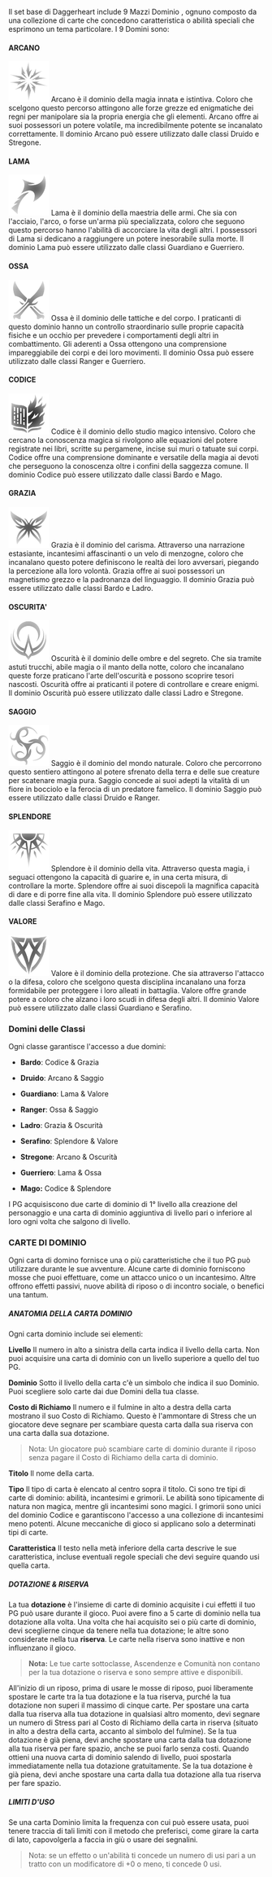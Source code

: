 Il set base di Daggerheart include 9 Mazzi Dominio , ognuno composto da una collezione di carte che concedono caratteristica o abilità speciali che esprimono un tema particolare. I 9 Domini sono:

#### ARCANO
![arcano](./immagini/arcana.png)
Arcano è il dominio della magia innata e istintiva. Coloro che scelgono questo percorso attingono alle forze grezze ed enigmatiche dei regni per manipolare sia la propria energia che gli elementi. Arcano offre ai suoi possessori un potere volatile, ma incredibilmente potente se incanalato correttamente. Il dominio Arcano può essere utilizzato dalle classi Druido e Stregone.

#### LAMA
![blade](./immagini/blade.png)
Lama è il dominio della maestria delle armi. Che sia con l'acciaio, l'arco, o forse un'arma più specializzata, coloro che seguono questo percorso hanno l'abilità di accorciare la vita degli altri. I possessori di Lama si dedicano a raggiungere un potere inesorabile sulla morte. Il dominio Lama può essere utilizzato dalle classi Guardiano e Guerriero.

#### OSSA
![bone](./immagini/bone.png)
Ossa è il dominio delle tattiche e del corpo. I praticanti di questo dominio hanno un controllo straordinario sulle proprie capacità fisiche e un occhio per prevedere i comportamenti degli altri in combattimento. Gli aderenti a Ossa ottengono una comprensione impareggiabile dei corpi e dei loro movimenti. Il dominio Ossa può essere utilizzato dalle classi Ranger e Guerriero.

#### CODICE
![codex](./immagini/codex.png)
Codice è il dominio dello studio magico intensivo. Coloro che cercano la conoscenza magica si rivolgono alle equazioni del potere registrate nei libri, scritte su pergamene, incise sui muri o tatuate sui corpi. Codice offre una comprensione dominante e versatile della magia ai devoti che perseguono la conoscenza oltre i confini della saggezza comune. Il dominio Codice può essere utilizzato dalle classi Bardo e Mago.

#### GRAZIA
![grace](./immagini/grace.png)
Grazia è il dominio del carisma. Attraverso una narrazione estasiante, incantesimi affascinanti o un velo di menzogne, coloro che incanalano questo potere definiscono le realtà dei loro avversari, piegando la percezione alla loro volontà. Grazia offre ai suoi possessori un magnetismo grezzo e la padronanza del linguaggio. Il dominio Grazia può essere utilizzato dalle classi Bardo e Ladro.
#### OSCURITA'
![midnight](./immagini/midnight.png)
Oscurità è il dominio delle ombre e del segreto. Che sia tramite astuti trucchi, abile magia o il manto della notte, coloro che incanalano queste forze praticano l'arte dell'oscurità e possono scoprire tesori nascosti. Oscurità offre ai praticanti il potere di controllare e creare enigmi. Il dominio Oscurità può essere utilizzato dalle classi Ladro e Stregone.
#### SAGGIO
![sage](./immagini/sage.png)
Saggio è il dominio del mondo naturale. Coloro che percorrono questo sentiero attingono al potere sfrenato della terra e delle sue creature per scatenare magia pura. Saggio concede ai suoi adepti la vitalità di un fiore in bocciolo e la ferocia di un predatore famelico. Il dominio Saggio può essere utilizzato dalle classi Druido e Ranger.
#### SPLENDORE
![splendor](./immagini/splendor.png)
Splendore è il dominio della vita. Attraverso questa magia, i seguaci ottengono la capacità di guarire e, in una certa misura, di controllare la morte. Splendore offre ai suoi discepoli la magnifica capacità di dare e di porre fine alla vita. Il dominio Splendore può essere utilizzato dalle classi Serafino e Mago.
#### VALORE
![valor](./immagini/valor.png)
Valore è il dominio della protezione. Che sia attraverso l'attacco o la difesa, coloro che scelgono questa disciplina incanalano una forza formidabile per proteggere i loro alleati in battaglia. Valore offre grande potere a coloro che alzano i loro scudi in difesa degli altri. Il dominio Valore può essere utilizzato dalle classi Guardiano e Serafino.

### Domini delle Classi
Ogni classe garantisce l'accesso a due domini:

- **Bardo**: Codice & Grazia

- **Druido**: Arcano & Saggio

- **Guardiano**: Lama & Valore

- **Ranger**: Ossa & Saggio

- **Ladro**: Grazia & Oscurità

- **Serafino**: Splendore & Valore

- **Stregone**: Arcano & Oscurità

- **Guerriero**: Lama & Ossa

- **Mago:** Codice & Splendore

I PG acquisiscono due carte di dominio di 1° livello alla creazione del personaggio e una carta di dominio aggiuntiva di livello pari o inferiore al loro ogni volta che salgono di livello.

### CARTE DI DOMINIO
Ogni carta di domino fornisce una o più caratteristiche che il tuo PG può utilizzare durante le sue avventure. Alcune carte di dominio forniscono mosse che puoi effettuare, come un attacco unico o un incantesimo. Altre offrono effetti passivi, nuove abilità di riposo o di incontro sociale, o benefici una tantum.

##### ANATOMIA DELLA CARTA DOMINIO
Ogni carta dominio include sei elementi:

**Livello**
Il numero in alto a sinistra della carta indica il livello della carta. Non puoi acquisire una carta di dominio con un livello superiore a quello del tuo PG.

**Dominio**
Sotto il livello della carta c'è un simbolo che indica il suo Dominio. Puoi scegliere solo carte dai due Domini della tua classe.

**Costo di Richiamo**
Il numero e il fulmine in alto a destra della carta mostrano il suo Costo di Richiamo. Questo è l'ammontare di Stress che un giocatore deve segnare per scambiare questa carta dalla sua riserva con una carta dalla sua dotazione.
> Nota: Un giocatore può scambiare carte di dominio durante il riposo senza pagare il Costo di Richiamo della carta di dominio.

**Titolo**
Il nome della carta.

**Tipo**
Il tipo di carta è elencato al centro sopra il titolo. Ci sono tre tipi di carte di dominio: abilità, incantesimi e grimorii. Le abilità sono tipicamente di natura non magica, mentre gli incantesimi sono magici. I grimorii sono unici del dominio Codice e garantiscono l'accesso a una collezione di incantesimi meno potenti. Alcune meccaniche di gioco si applicano solo a determinati tipi di carte.

**Caratteristica**
Il testo nella metà inferiore della carta descrive le sue caratteristica, incluse eventuali regole speciali che devi seguire quando usi quella carta.

##### DOTAZIONE & RISERVA
La tua **dotazione** è l'insieme di carte di dominio acquisite i cui effetti il tuo PG può usare durante il gioco. Puoi avere fino a 5 carte di dominio nella tua dotazione alla volta. Una volta che hai acquisito sei o più carte di dominio, devi sceglierne cinque da tenere nella tua dotazione; le altre sono considerate nella tua **riserva**. Le carte nella riserva sono inattive e non influenzano il gioco.

> **Nota:** Le tue carte sottoclasse, Ascendenze e Comunità non contano per la tua dotazione o riserva e sono sempre attive e disponibili.

All'inizio di un riposo, prima di usare le mosse di riposo, puoi liberamente spostare le carte tra la tua dotazione e la tua riserva, purché la tua dotazione non superi il massimo di cinque carte. Per spostare una carta dalla tua riserva alla tua dotazione in qualsiasi altro momento, devi segnare un numero di Stress pari al Costo di Richiamo della carta in riserva (situato in alto a destra della carta, accanto al simbolo del fulmine). Se la tua dotazione è già piena, devi anche spostare una carta dalla tua dotazione alla tua riserva per fare spazio, anche se puoi farlo senza costi.
Quando ottieni una nuova carta di dominio salendo di livello, puoi spostarla immediatamente nella tua dotazione gratuitamente. Se la tua dotazione è già piena, devi anche spostare una carta dalla tua dotazione alla tua riserva per fare spazio.

##### LIMITI D'USO
Se una carta Dominio limita la frequenza con cui può essere usata, puoi tenere traccia di tali limiti con il metodo che preferisci, come girare la carta di lato, capovolgerla a faccia in giù o usare dei segnalini.

> Nota: se un effetto o un'abilità ti concede un numero di usi pari a un tratto con un modificatore di +0 o meno, ti concede 0 usi.
